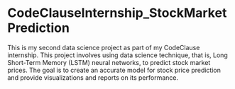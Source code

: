 # CodeClauseInternship_StockMarketPrediction
This is my second data science project as part of my CodeClause internship. This project involves using data science technique, that is, Long Short-Term Memory (LSTM) neural networks, to predict stock market prices. The goal is to create an accurate model for stock price prediction and provide visualizations and reports on its performance.
